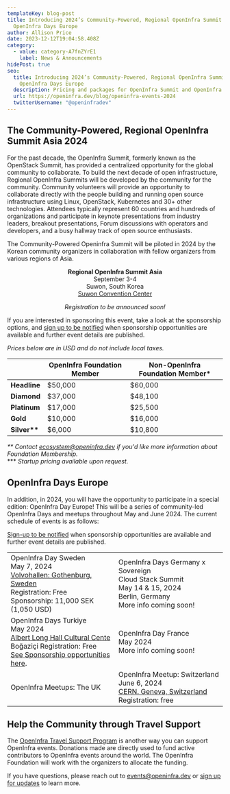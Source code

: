 ```yaml
---
templateKey: blog-post
title: Introducing 2024’s Community-Powered, Regional OpenInfra Summit Asia and
  OpenInfra Days Europe
author: Allison Price
date: 2023-12-12T19:04:58.408Z
category:
  - value: category-A7fnZYrE1
    label: News & Announcements
hidePost: true
seo:
  title: Introducing 2024’s Community-Powered, Regional OpenInfra Summit Asia and
    OpenInfra Days Europe
  description: Pricing and packages for OpenInfra Summit and OpenInfra Events Announced!
  url: https://openinfra.dev/blog/openinfra-events-2024
  twitterUsername: "@openinfradev"
---
```

## The Community-Powered, Regional OpenInfra Summit Asia 2024

For the past decade, the OpenInfra Summit, formerly known as the OpenStack Summit, has provided a centralized opportunity for the global community to collaborate. To build the next decade of open infrastructure, Regional OpenInfra Summits will be developed by the community for the community. Community volunteers will provide an opportunity to collaborate directly with the people building and running open source infrastructure using Linux, OpenStack, Kubernetes and 30+ other technologies. Attendees typically represent 60 countries and hundreds of organizations and participate in keynote presentations from industry leaders, breakout presentations, Forum discussions with operators and developers, and a busy hallway track of open source enthusiasts.

The Community-Powered Openinfra Summit will be piloted in 2024 by the Korean community organizers in collaboration with fellow organizers from various regions of Asia. 

<p style="text-align: center;"><strong>Regional OpenInfra Summit Asia</strong><br/>
September 3-4<br/>
Suwon, South Korea<br/>
<a href="https://www.scc.or.kr/en/">Suwon Convention Center</a></p>
<p style="text-align: center;"><i>Registration to be announced soon!</i></p>

If you are interested in sponsoring this event, take a look at the sponsorship options, and [sign up to be notified](https://openinfrafoundation.formstack.com/forms/2024_openinfra_events_updates) when sponsorship opportunities are available and further event details are published.

*Prices below are in USD and do not include local taxes.*

|                | **OpenInfra Foundation Member** | **Non-OpenInfra Foundation Member*** |
| -------------- | ------------------------------- | ------------------------------------ |
| **Headline**   | $50,000                         | $60,000                              |
| **Diamond**    | $37,000                         | $48,100                              |
| **Platinum**   | $17,000                         | $25,500                              |
| **Gold**       | $10,000                         | $16,000                              |
| **Silver\*\*** | $6,000                          | $10,800                              |

*\*\* Contact [ecosystem@openinfra.dev](mailto:ecosystem@openinfra.dev) if you'd like more information about Foundation Membership.*<br/>
\*\** *Startup pricing available upon request.*

## OpenInfra Days Europe

In addition, in 2024, you will have the opportunity to participate in a special edition: OpenInfra Day Europe! This will be a series of community-led OpenInfra Days and meetups throughout May and June 2024. The current schedule of events is as follows:

[Sign-up to be notified](https://openinfrafoundation.formstack.com/forms/2024_openinfra_events_updates) when sponsorship opportunities are available and further event details are published.

<table width="90%">
<tr>
<td width="45%">OpenInfra Day Sweden<br/>
May 7, 2024<br/>
<a href="https://www.google.com/maps/place/Gunnar+Engellaus+v%C3%A4g+2,+418+78+G%C3%B6teborg,+Sweden/@57.7242383,11.8490387,17z/data=!4m16!1m9!3m8!1s0x464f8c78c6219f2b:0x1a73507f9863eb79!2sGunnar+Engellaus+v%C3%A4g+2,+418+78+G%C3%B6teborg,+Sweden!3b1!8m2!3d57.7242775!4d11.8483159!10e5!16s%2Fg%2F11cnd7r_rq!3m5!1s0x464f8c78c6219f2b:0x1a73507f9863eb79!8m2!3d57.7242775!4d11.8483159!16s%2Fg%2F11cnd7r_rq?entry=ttu" target="_new">Volvohallen: Gothenburg, Sweden</a><br/>
Registration: Free <br/>
Sponsorship: 11,000 SEK (1,050 USD)</td>
<td width="45%">OpenInfra Days Germany x Sovereign<br/>
Cloud Stack Summit<br/>
May 14 & 15, 2024<br/>
Berlin, Germany<br/>
More info coming soon!</td>
</tr>
<tr>
<td width="45%">OpenInfra Days Turkiye<br/>
May 2024<br/>
<a href="https://maps.app.goo.gl/rPTB4oZabiJtfYdE9" target="_new">Albert Long Hall Cultural Cente</a><br/>Boğaziçi<University Istanbul, Turkiye<br/>
Registration: Free<br/>
<a href="https://drive.google.com/file/d/1VI9BbhP2sOWD6QZDAsloElJRuTNif7LL/view?usp=sharing" target="_new">See Sponsorship opportunities here</a>.</td>
<td width="45%">OpenInfra Day France<br/>
May 2024<br/>
More info coming soon!</td>
</tr>
<tr>
<td width="45%">OpenInfra Meetups: The UK</td>
<td width="45%">OpenInfra Meetup: Switzerland<br/>
June 6, 2024<br/>
<a href="https://www.google.com/maps/place/CERN/@46.2337442,6.056322,15.89z/data=!4m6!3m5!1s0x478c62fcec737b11:0x81bef3ae7a885e31!8m2!3d46.2330492!4d6.0556771!16zL20vMDk5cm4?entry=ttu" target="_new">CERN. Geneva, Switzerland</a><br/>
Registration: free</td>
</tr>
</table>

## Help the Community through Travel Support

The [OpenInfra Travel Support Program](https://donate.stripe.com/8wMbLU6Qh8v8fVC9AE) is another way you can support OpenInfra events. Donations made are directly used to fund active contributors to OpenInfra events around the world. The OpenInfra Foundation will work with the organizers to allocate the funding. 

If you have questions, please reach out to [events@openinfra.dev](mailto:events@openinfra.dev) or [sign up for updates](https://openinfrafoundation.formstack.com/forms/2024_openinfra_events_updates) to learn more.